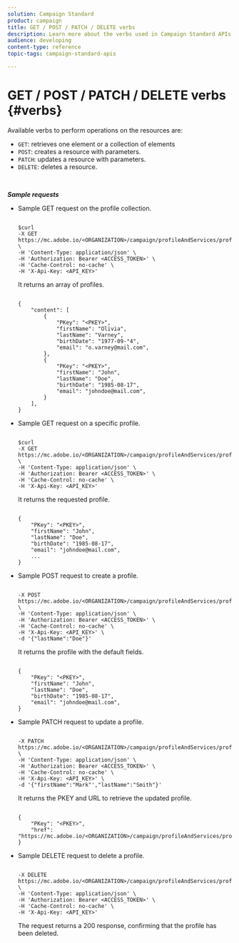```yaml
---
solution: Campaign Standard
product: campaign
title: GET / POST / PATCH / DELETE verbs
description: Learn more about the verbs used in Campaign Standard APIs.
audience: developing
content-type: reference
topic-tags: campaign-standard-apis

---
```


# GET / POST / PATCH / DELETE verbs {#verbs}

Available verbs to perform operations on the resources are:

* `GET`: retrieves one element or a collection of elements
* `POST`: creates a resource with parameters.
* `PATCH`: updates a resource with parameters.
* `DELETE`: deletes a resource.

<!-- ajouter codes retour -->

<br/>

***Sample requests***

* Sample GET request on the profile collection.


    ```

    $curl  
    -X GET https://mc.adobe.io/<ORGANIZATION>/campaign/profileAndServices/profile \
    -H 'Content-Type: application/json' \
    -H 'Authorization: Bearer <ACCESS_TOKEN>' \
    -H 'Cache-Control: no-cache' \
    -H 'X-Api-Key: <API_KEY>'

    ```

    It returns an array of profiles.


    ```

    {
        "content": [
            {
                "PKey": "<PKEY>",
                "firstName": "Olivia",
                "lastName": "Varney",
                "birthDate": "1977-09-°4",
                "email": "o.varney@mail.com",
            },
            {
                "PKey": "<PKEY>",
                "firstName": "John",
                "lastName": "Doe",
                "birthDate": "1985-08-17",
                "email": "johndoe@mail.com",
            }
        ],
    }

    ```

* Sample GET request on a specific profile.


    ```

    $curl  
    -X GET https://mc.adobe.io/<ORGANIZATION>/campaign/profileAndServices/profile/<PKEY> \
    -H 'Content-Type: application/json' \
    -H 'Authorization: Bearer <ACCESS_TOKEN>' \
    -H 'Cache-Control: no-cache' \
    -H 'X-Api-Key: <API_KEY>'

    ```

    It returns the requested profile.


    ```

    {
        "PKey": "<PKEY>",
        "firstName": "John",
        "lastName": "Doe",
        "birthDate": "1985-08-17",
        "email": "johndoe@mail.com",
        ...
    }

    ```

* Sample POST request to create a profile.


    ```

    -X POST https://mc.adobe.io/<ORGANIZATION>/campaign/profileAndServices/profile \
    -H 'Content-Type: application/json' \
    -H 'Authorization: Bearer <ACCESS_TOKEN>' \
    -H 'Cache-Control: no-cache' \
    -H 'X-Api-Key: <API_KEY>' \
    -d '{"lastName":"Doe"}'

    ```

    It returns the profile with the default fields.

    ```

    {
        "PKey": "<PKEY>",
        "firstName": "John",
        "lastName": "Doe",
        "birthDate": "1985-08-17",
        "email": "johndoe@mail.com",
    }

    ```

* Sample PATCH request to update a profile.

    ```

    -X PATCH https://mc.adobe.io/<ORGANIZATION>/campaign/profileAndServices/profile/<PKEY> \
    -H 'Content-Type: application/json' \
    -H 'Authorization: Bearer <ACCESS_TOKEN>' \
    -H 'Cache-Control: no-cache' \
    -H 'X-Api-Key: <API_KEY>' \
    -d '{"firstName":"Mark"',"lastName":"Smith"}'

    ```

    It returns the PKEY and URL to retrieve the updated profile.

    ```

    {
        "PKey": "<PKEY>",
        "href": "https://mc.adobe.io/<ORGANIZATION>/campaign/profileAndServices/profile/<PKEY>"
    }

    ```

* Sample DELETE request to delete a profile.

    ```

    -X DELETE https://mc.adobe.io/<ORGANIZATION>/campaign/profileAndServices/profile/<PKEY> \
    -H 'Content-Type: application/json' \
    -H 'Authorization: Bearer <ACCESS_TOKEN>' \
    -H 'Cache-Control: no-cache' \
    -H 'X-Api-Key: <API_KEY>'

    ```

    The request returns a 200 response, confirming that the profile has been deleted.
